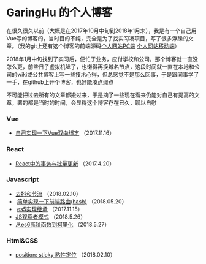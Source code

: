 # GaringHu 的个人博客

  在很久很久以前（大概是在2017年10月中旬到2018年1月末），我是有一个自己用Vue写的博客的，当时目的不纯，完全是为了找实习凑项目，写了很多浮躁的文章。（我的git上还有这个博客的前端源码[个人网站PC端](https://github.com/garinghu/personalWeb-PC) [个人网站移动端](https://github.com/garinghu/personalWeb-mobile)）
  
  
  2018年1月中旬找到了实习后，便忙于业务，应付学校和公司，那个博客就一直没怎么更，前些日子虚拟机呲了，也懒得再换域名节点，这段时间就一直在本地和公司的wiki或公共博客上写一些技术心得，但总感觉不是那么回事，于是跟同事学了一手，在github上开个博客，也好能凑点绿点
  
  
  不可能把过去所有的文章都搬过来，于是摘了一些现在看来仍能对自己有提高的文章，署的都是当时的时间，会显得这个博客存在已久，聊以自慰
  
  
  ### Vue
  
  -  [自己实现一下Vue双向绑定](https://github.com/garinghu/myblog/issues/1)  （2017.11.16）
  
  
  ### React
  
  -  [React中的事务与批量更新](https://github.com/garinghu/myblog/issues/8)  （2017.4.20）
  


  ### Javascript
 
  -  [去抖和节流](https://github.com/garinghu/myblog/issues/3)  （2018.02.10）
  -  [简单实现一下前端路由(hash)](https://github.com/garinghu/myblog/issues/4)  （2018.05.20）
  -  [es5实现继承](https://github.com/garinghu/myblog/issues/5)  （2017.11.15）
  -  [JS观察者模式](https://github.com/garinghu/myblog/issues/6)  （2018.5.26）
  -  [从es6高阶函数到柯里化](https://github.com/garinghu/myblog/issues/7)  （2018.5.27）
 


 ### Html&CSS

 - [position: sticky 粘性定位](https://github.com/garinghu/myblog/issues/2)  （2018.02.10）
